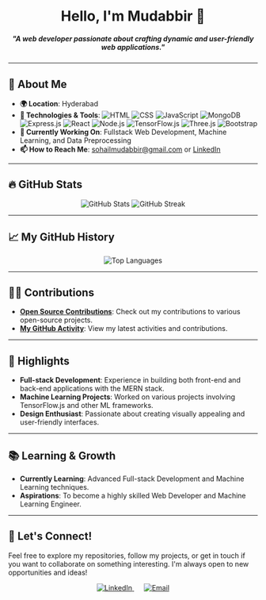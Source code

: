 <h1 align="center">Hello, I'm Mudabbir 👋</h1>

<h5 align="center">"A web developer passionate about crafting dynamic and user-friendly web applications."</h5>

---

## 🚀 About Me

- **🌍 Location**: Hyderabad
- **🔧 Technologies & Tools**: 
  ![HTML](https://img.shields.io/badge/HTML-E34F26?style=flat-square&logo=html5&logoColor=white)
  ![CSS](https://img.shields.io/badge/CSS-1572B6?style=flat-square&logo=css3&logoColor=white)
  ![JavaScript](https://img.shields.io/badge/JavaScript-F7DF1E?style=flat-square&logo=javascript&logoColor=black)
  ![MongoDB](https://img.shields.io/badge/MongoDB-4EA94B?style=flat-square&logo=mongodb&logoColor=white)
  ![Express.js](https://img.shields.io/badge/Express.js-404D59?style=flat-square&logo=express&logoColor=white)
  ![React](https://img.shields.io/badge/React-61DAFB?style=flat-square&logo=react&logoColor=black)
  ![Node.js](https://img.shields.io/badge/Node.js-339933?style=flat-square&logo=nodedotjs&logoColor=white)
  ![TensorFlow.js](https://img.shields.io/badge/TensorFlow.js-FF6F00?style=flat-square&logo=tensorflow&logoColor=white)
  ![Three.js](https://img.shields.io/badge/Three.js-000000?style=flat-square&logo=three.js&logoColor=white)
  ![Bootstrap](https://img.shields.io/badge/Bootstrap-563D7C?style=flat-square&logo=bootstrap&logoColor=white)
- **💼 Currently Working On**: Fullstack Web Development, Machine Learning, and Data Preprocessing
- **📫 How to Reach Me**: sohailmudabbir@gmail.com or [LinkedIn](https://www.linkedin.com/in/mohammed-mudabbir-pasha/)

---

## 🔥 GitHub Stats

<div align="center">
  <img src="https://github-readme-stats.vercel.app/api?username=mudabbir525&show_icons=true&hide_title=true&hide=prs&count_private=true&include_all_commits=true&theme=radical" alt="GitHub Stats" />
  <img src="https://streak-stats.demolab.com?user=mudabbir525&theme=radical" alt="GitHub Streak" />
</div>

---

## 📈 My GitHub History

<div align="center">
  <img src="https://github-readme-stats.vercel.app/api/top-langs/?username=mudabbir525&layout=compact&theme=radical" alt="Top Languages" />
</div>

---

## 👨‍💻 Contributions

- **[Open Source Contributions](https://github.com/mudabbir525?tab=repositories)**: Check out my contributions to various open-source projects.
- **[My GitHub Activity](https://github.com/mudabbir525?tab=activity)**: View my latest activities and contributions.

---

## 🌟 Highlights

- **Full-stack Development**: Experience in building both front-end and back-end applications with the MERN stack.
- **Machine Learning Projects**: Worked on various projects involving TensorFlow.js and other ML frameworks.
- **Design Enthusiast**: Passionate about creating visually appealing and user-friendly interfaces.

---

## 📚 Learning & Growth

- **Currently Learning**: Advanced Full-stack Development and Machine Learning techniques.
- **Aspirations**: To become a highly skilled Web Developer and Machine Learning Engineer.

---

## 🎉 Let's Connect!

Feel free to explore my repositories, follow my projects, or get in touch if you want to collaborate on something interesting. I'm always open to new opportunities and ideas!

<div align="center">
  <a href="https://www.linkedin.com/in/mohammed-mudabbir-pasha/">
    <img src="https://img.shields.io/badge/-LinkedIn-%230A66C2?style=for-the-badge&logo=linkedin&logoColor=white" alt="LinkedIn" />
  </a>
  <span style="margin: 0 10px;"></span>
  <a href="mailto:sohailmudabbir@gmail.com">
    <img src="https://img.shields.io/badge/-Email-%23D14836?style=for-the-badge&logo=gmail&logoColor=white" alt="Email" />
  </a>
</div>
